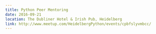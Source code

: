```yaml
---
title: Python Peer Mentoring
date: 2016-09-21
location: The Dubliner Hotel & Irish Pub, Heidelberg
link: http://www.meetup.com/HeidelbergPython/events/cpbfslyvmbcc/
---
```

